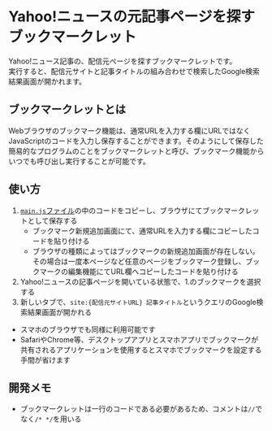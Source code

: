 # Yahoo!ニュースの元記事ページを探すブックマークレット

Yahoo!ニュース記事の、配信元ページを探すブックマークレットです。<br>
実行すると、配信元サイトと記事タイトルの組み合わせで検索したGoogle検索結果画面が開かれます。

## ブックマークレットとは
Webブラウザのブックマーク機能は、通常URLを入力する欄にURLではなくJavaScriptのコードを入力し保存することができます。そのようにして保存した簡易的なプログラムのことをブックマークレットと呼び、ブックマーク機能からいつでも呼び出し実行することが可能です。

## 使い方
1. [`main.js`ファイル](https://github.com/yujikuroki/yn-origin-finder/blob/main/main.js)の中のコードをコピーし、ブラウザにてブックマークレットとして保存する
   * ブックマーク新規追加画面にて、通常URLを入力する欄にコピーしたコードを貼り付ける
   * ブラウザの種類によってはブックマークの新規追加画面が存在しない。その場合は一度本ページなど任意のページをブックマーク登録し、ブックマークの編集機能にてURL欄へコピーしたコードを貼り付ける
2. Yahoo!ニュースの記事ページを開いている状態で、1.のブックマークを選択する
3. 新しいタブで、`site:{配信元サイトURL} 記事タイトル`というクエリのGoogle検索結果画面が開かれる
* スマホのブラウザでも同様に利用可能です
* SafariやChrome等、デスクトップアプリとスマホアプリでブックマークが共有されるアプリケーションを使用するとスマホでブックマークを設定する手間が省けます

## 開発メモ
* ブックマークレットは一行のコードである必要があるため、コメントは`//`でなく`/* */`を用いる
